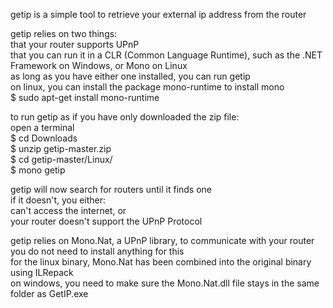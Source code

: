 getip is a simple tool to retrieve your external ip address from the router  
  
getip relies on two things:   
  that your router supports UPnP  
  that you can run it in a CLR (Common Language Runtime), such as the .NET Framework on Windows, or Mono on Linux  
    as long as you have either one installed, you can run getip  
    on linux, you can install the package mono-runtime to install mono  
    $ sudo apt-get install mono-runtime  
  
to run getip as if you have only downloaded the zip file:  
  open a terminal  
  $ cd Downloads  
  $ unzip getip-master.zip  
  $ cd getip-master/Linux/  
  $ mono getip  
  
getip will now search for routers until it finds one  
if it doesn't, you either:  
  can't access the internet, or  
  your router doesn't support the UPnP Protocol  
    
getip relies on Mono.Nat, a UPnP library, to communicate with your router  
you do not need to install anything for this  
for the linux binary, Mono.Nat has been combined into the original binary using ILRepack  
on windows, you need to make sure the Mono.Nat.dll file stays in the same folder as GetIP.exe  
  
